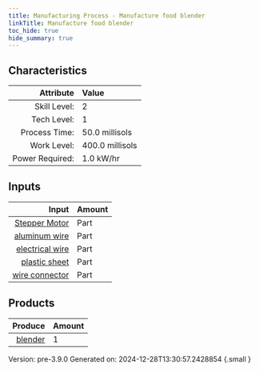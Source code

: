 ```yaml
---
title: Manufacturing Process - Manufacture food blender
linkTitle: Manufacture food blender
toc_hide: true
hide_summary: true
---
```



## Characteristics

| Attribute      | Value |
|--------:|:------|
|Skill Level:|2|
|Tech Level:|1|
|Process Time:|50.0 millisols|
|Work Level:|400.0 millisols|
|Power Required:|1.0 kW/hr|

## Inputs

| Input      | Amount |
|--------:|:------|
|[Stepper Motor](/docs/definitions/part/stepper-motor)|Part|1|
|[aluminum wire](/docs/definitions/part/aluminum-wire)|Part|1|
|[electrical wire](/docs/definitions/part/electrical-wire)|Part|1|
|[plastic sheet](/docs/definitions/part/plastic-sheet)|Part|1|
|[wire connector](/docs/definitions/part/wire-connector)|Part|5|

## Products


| Produce      | Amount |
|--------:|:------|
|[blender](/docs/definitions/part/blender)|1|


Version: pre-3.9.0 Generated on: 2024-12-28T13:30:57.2428854
{.small }

